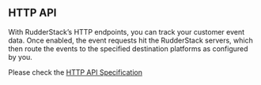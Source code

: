 ## HTTP API

With RudderStack’s HTTP endpoints, you can track your customer event data. Once enabled, the event requests hit the RudderStack servers, which then route the events to the specified destination platforms as configured by you.

Please check the [HTTP API Specification](https://docs.rudderstack.com/getting-started/http-api-specification)

[//]: # "These are reference links used in the body of this note and get stripped out when the markdown processor does its job. There is no need to format nicely because it shouldn't be seen. Thanks SO - http://stackoverflow.com/questions/4823468/store-comments-in-markdown-syntax"

